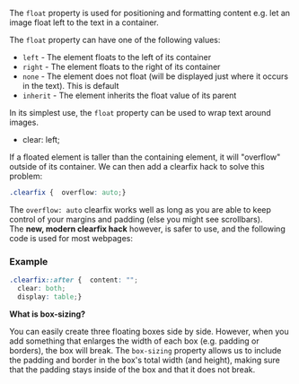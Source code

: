 The `float` property is used for positioning and formatting content e.g. let an image float left to the text in a container.

The `float` property can have one of the following values:

-   `left` - The element floats to the left of its container
-   `right` - The element floats to the right of its container
-   `none` - The element does not float (will be displayed just where it occurs in the text). This is default
-   `inherit` - The element inherits the float value of its parent

In its simplest use, the `float` property can be used to wrap text around images.

 - clear: left;

If a floated element is taller than the containing element, it will "overflow" outside of its container. We can then add a clearfix hack to solve this problem:
```css
.clearfix {  overflow: auto;}
```

The `overflow: auto` clearfix works well as long as you are able to keep control of your margins and padding (else you might see scrollbars). The **new, modern clearfix hack** however, is safer to use, and the following code is used for most webpages:

### Example


```css
.clearfix::after {  content: "";  
  clear: both;  
  display: table;}
```


**What is box-sizing?**

You can easily create three floating boxes side by side. However, when you add something that enlarges the width of each box (e.g. padding or borders), the box will break. The `box-sizing` property allows us to include the padding and border in the box's total width (and height), making sure that the padding stays inside of the box and that it does not break.

